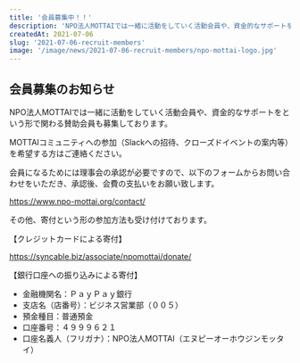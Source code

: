 ```yaml
---
title: '会員募集中！！'
description: 'NPO法人MOTTAIでは一緒に活動をしていく活動会員や、資金的なサポートをという形で関わる賛助会員も募集しております。MOTTAIコミュニティ（Slackへの招待、クローズドイベントの案内等）へもご招待致しますので、ご興味のある方はお申し込み下さい！'
createdAt: 2021-07-06
slug: '2021-07-06-recruit-members'
image: '/image/news/2021-07-06-recruit-members/npo-mottai-logo.jpg'
---
```


## 会員募集のお知らせ

NPO法人MOTTAIでは一緒に活動をしていく活動会員や、資金的なサポートをという形で関わる賛助会員も募集しております。

MOTTAIコミュニティへの参加（Slackへの招待、クローズドイベントの案内等）を希望する方はご連絡ください。

会員になるためには理事会の承認が必要ですので、以下のフォームからお問い合わせをいただき、承認後、会費の支払いをお願い致します。

<https://www.npo-mottai.org/contact/>

その他、寄付という形の参加方法も受け付けております。

【クレジットカードによる寄付】

<https://syncable.biz/associate/npomottai/donate/>

【銀行口座への振り込みによる寄付】

- 金融機関名：ＰａｙＰａｙ銀行
- 支店名（店番号）：ビジネス営業部（００５）
- 預金種目：普通預金
- 口座番号：４９９９６２１
- 口座名義人（フリガナ）：NPO法人MOTTAI（エヌピーオーホウジンモッタイ）

